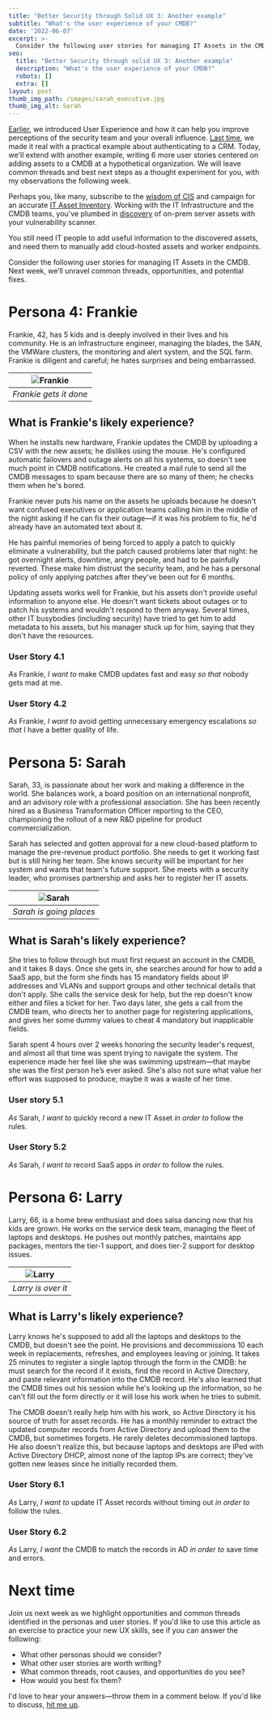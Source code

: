```yaml
---
title: "Better Security through Solid UX 3: Another example"
subtitle: "What's the user experience of your CMDB?"
date: '2022-06-07'
excerpt: >-
  Consider the following user stories for managing IT Assets in the CMDB. Next week, we’ll unravel common threads, opportunities, and potential fixes.
seo:
  title: "Better Security through solid UX 3: Another example"
  description: "What's the user experience of your CMDB?"
  robots: []
  extra: []
layout: post
thumb_img_path: /images/sarah_executive.jpg
thumb_img_alt: Sarah
---
```


[Earlier,](/posts/uxforsecurity1/) we introduced User Experience and how it can help you improve perceptions of the security team and your overall influence. [Last time](/posts/uxforsecurity2), we made it real with a practical example about authenticating to a CRM. Today, we'll extend with another example, writing 6 more user stories centered on adding assets to a CMDB at a hypothetical organization. We will leave common threads and best next steps as a thought experiment for you, with my observations the following week.

Perhaps you, like many, subscribe to the [wisdom of CIS](https://saltyonsecurity.net/posts/why_cis/) and campaign for an accurate [IT Asset Inventory](https://saltyonsecurity.net/posts/cis1_1/). Working with the IT Infrastructure and the CMDB teams, you've plumbed in [discovery](https://saltyonsecurity.net/posts/cis1_3-5/) of on-prem server assets with your vulnerability scanner.

You still need IT people to add useful information to the discovered assets, and need them to manually add cloud-hosted assets and worker endpoints.

Consider the following user stories for managing IT Assets in the CMDB. Next week, we’ll unravel common threads, opportunities, and potential fixes.

# Persona 4: Frankie

Frankie, 42, has 5 kids and is deeply involved in their lives and his community. He is an infrastructure engineer, managing the blades, the SAN, the VMWare clusters, the monitoring and alert system, and the SQL farm. Frankie is diligent and careful; he hates surprises and being embarrassed.

| ![Frankie](/images/frankie.webp) |
|:---:|
| *Frankie gets it done* |

## What is Frankie's likely experience?

When he installs new hardware, Frankie updates the CMDB by uploading a CSV with the new assets; he dislikes using the mouse. He's configured automatic failovers and outage alerts on all his systems, so doesn't see much point in CMDB notifications. He created a mail rule to send all the CMDB messages to spam because there are so many of them; he checks them when he's bored.

Frankie never puts his name on the assets he uploads because he doesn't want confused executives or application teams calling him in the middle of the night asking if he can fix their outage—if it was his problem to fix, he'd already have an automated text about it.

He has painful memories of being forced to apply a patch to quickly eliminate a vulnerability, but the patch caused problems later that night: he got overnight alerts, downtime, angry people, and had to be painfully reverted. These make him distrust the security team, and he has a personal policy of only applying patches after they've been out for 6 months.

Updating assets works well for Frankie, but his assets don't provide useful information to anyone else. He doesn't want tickets about outages or to patch his systems and wouldn't respond to them anyway. Several times, other IT busybodies (including security) have tried to get him to add metadata to his assets, but his manager stuck up for him, saying that they don't have the resources.

### User Story 4.1

*As* Frankie, *I want to* make CMDB updates fast and easy *so that* nobody gets mad at me.

### User Story 4.2

*As* Frankie, *I want to* avoid getting unnecessary emergency escalations *so that* I have a better quality of life.

# Persona 5: Sarah

Sarah, 33, is passionate about her work and making a difference in the world. She balances work, a board position on an international nonprofit, and an advisory role with a professional association. She has been recently hired as a Business Transformation Officer reporting to the CEO, championing the rollout of a new R&D pipeline for product commercialization.

Sarah has selected and gotten approval for a new cloud-based platform to manage the pre-revenue product portfolio. She needs to get it working fast but is still hiring her team. She knows security will be important for her system and wants that team's future support. She meets with a security leader, who promises partnership and asks her to register her IT assets.

| ![Sarah](/images/sarah_executive.jpg) |
|:---:|
| *Sarah is going places* |

## What is Sarah's likely experience?

She tries to follow through but must first request an account in the CMDB, and it takes 8 days. Once she gets in, she searches around for how to add a SaaS app, but the form she finds has 15 mandatory fields about IP addresses and VLANs and support groups and other technical details that don't apply. She calls the service desk for help, but the rep doesn't know either and files a ticket for her. Two days later, she gets a call from the CMDB team, who directs her to another page for registering applications, and gives her some dummy values to cheat 4 mandatory but inapplicable fields.

Sarah spent 4 hours over 2 weeks honoring the security leader's request, and almost all that time was spent trying to navigate the system. The experience made her feel like she was swimming upstream—that maybe she was the first person he’s ever asked. She's also not sure what value her effort was supposed to produce; maybe it was a waste of her time.

### User story 5.1

*As* Sarah, *I want to* quickly record a new IT Asset *in order to* follow the rules.

### User Story 5.2

*As* Sarah, *I want to* record SaaS apps *in order to* follow the rules.

# Persona 6: Larry

Larry, 66, is a home brew enthusiast and does salsa dancing now that his kids are grown. He works on the service desk team, managing the fleet of laptops and desktops. He pushes out monthly patches, maintains app packages, mentors the tier-1 support, and does tier-2 support for desktop issues.

| ![Larry](/images/larry.jpg) |
|:---:|
| *Larry is over it* |

## What is Larry's likely experience?

Larry knows he's supposed to add all the laptops and desktops to the CMDB, but doesn't see the point. He provisions and decommissions 10 each week in replacements, refreshes, and employees leaving or joining. It takes 25 minutes to register a single laptop through the form in the CMDB: he must search for the record if it exists, find the record in Active Directory, and paste relevant information into the CMDB record. He's also learned that the CMDB times out his session while he's looking up the information, so he can't fill out the form directly or it will lose his work when he tries to submit.

The CMDB doesn't really help him with his work, so Active Directory is his source of truth for asset records. He has a monthly reminder to extract the updated computer records from Active Directory and upload them to the CMDB, but sometimes forgets. He rarely deletes decommissioned laptops. He also doesn't realize this, but because laptops and desktops are IPed with Active Directory DHCP, almost none of the laptop IPs are correct; they've gotten new leases since he initially recorded them.

### User Story 6.1

*As* Larry, *I want to* update IT Asset records without timing out *in order to* follow the rules.

### User Story 6.2

*As* Larry, *I want* the CMDB to match the records in AD *in order to* save time and errors.

# Next time

Join us next week as we highlight opportunities and common threads identified in the personas and user stories. If you'd like to use this article as an exercise to practice your new UX skills, see if you can answer the following:

-   What other personas should we consider?
-   What other user stories are worth writing?
-   What common threads, root causes, and opportunities do you see?
-   How would you best fix them?

I'd love to hear your answers—throw them in a comment below. If you'd like to discuss, [hit me up](http://saltyonsecurity.net/contact).
